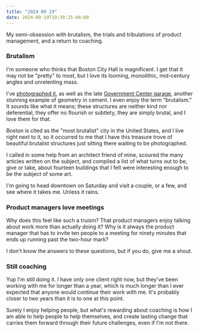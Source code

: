 ```yaml
---
title: "2024 09 19"
date: 2024-09-19T19:39:25-04:00
---
```


My semi-obsession with brutalism, the trials and tribulations of product
management, and a return to coaching.

### Brutalism

I'm someone who thinks that Boston City Hall is magnificent. I get that it may
not be "pretty" to most, but I love its looming, monolithic, mid-century angles
and unrelenting mass.

I've [photographed it][ch], as well as the late [Government Center garage][gcg],
another stunning example of geometry in cement. I even enjoy the term
"brutalism." It sounds like what it means; these structures are neither kind nor
deferential, they offer no flourish or subtlety, they are simply brutal, and I
love them for that.

[ch]: https://gallery.aaronbieber.com/Galleries/Boston-MA/i-bqKDNVC/A
[gcg]: https://gallery.aaronbieber.com/Galleries/Boston-MA/i-QwSJs6t/A

Boston is cited as the "most brutalist" city in the United States, and I live
right next to it, so it occurred to me that I have this treasure trove of
beautiful brutalist structures just sitting there waiting to be photographed.

I called in some help from an architect friend of mine, scoured the many
articles written on the subject, and compiled a list of what turns out to be,
give or take, about fourteen buildings that I felt were interesting enough to be
the subject of some art.

I'm going to head downtown on Saturday and visit a couple, or a few, and see
where it takes me. Unless it rains.

### Product managers love meetings

Why does this feel like such a truism? That product managers enjoy talking about
work more than actually doing it? Why is it always the product manager that
has to invite ten people to a meeting for ninety minutes that ends up running
past the two-hour mark?

I don't know the answers to these questions, but if you do, give me a shout.

### Still coaching

Yup I'm still doing it. I have only one client right now, but they've been
working with me for longer than a year, which is much longer than I ever
expected that anyone would continue their work with me. It's probably closer to
two years than it is to one at this point.

Surely I enjoy helping people, but what's rewarding about coaching is how I am
able to help people to help themselves, and create lasting change that carries
them forward through their future challenges, even if I'm not there.
